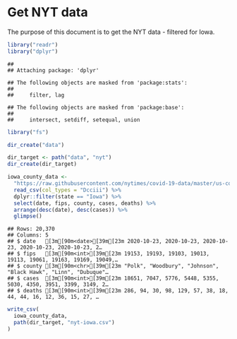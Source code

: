 Get NYT data
================

The purpose of this document is to get the NYT data - filtered for Iowa.

``` r
library("readr")
library("dplyr")
```

    ## 
    ## Attaching package: 'dplyr'

    ## The following objects are masked from 'package:stats':
    ## 
    ##     filter, lag

    ## The following objects are masked from 'package:base':
    ## 
    ##     intersect, setdiff, setequal, union

``` r
library("fs")
```

``` r
dir_create("data")

dir_target <- path("data", "nyt")
dir_create(dir_target)
```

``` r
iowa_county_data <- 
  "https://raw.githubusercontent.com/nytimes/covid-19-data/master/us-counties.csv" %>%
  read_csv(col_types = "Dcciii") %>%
  dplyr::filter(state == "Iowa") %>%
  select(date, fips, county, cases, deaths) %>%
  arrange(desc(date), desc(cases)) %>%
  glimpse()
```

    ## Rows: 20,370
    ## Columns: 5
    ## $ date   [3m[90m<date>[39m[23m 2020-10-23, 2020-10-23, 2020-10-23, 2020-10-23, 2020-10-23, 2…
    ## $ fips   [3m[90m<int>[39m[23m 19153, 19193, 19103, 19013, 19113, 19061, 19163, 19169, 19049,…
    ## $ county [3m[90m<chr>[39m[23m "Polk", "Woodbury", "Johnson", "Black Hawk", "Linn", "Dubuque"…
    ## $ cases  [3m[90m<int>[39m[23m 18651, 7047, 5776, 5448, 5355, 5030, 4350, 3951, 3399, 3149, 2…
    ## $ deaths [3m[90m<int>[39m[23m 286, 94, 30, 98, 129, 57, 38, 18, 44, 44, 16, 12, 36, 15, 27, …

``` r
write_csv(
  iowa_county_data,
  path(dir_target, "nyt-iowa.csv")
)
```
